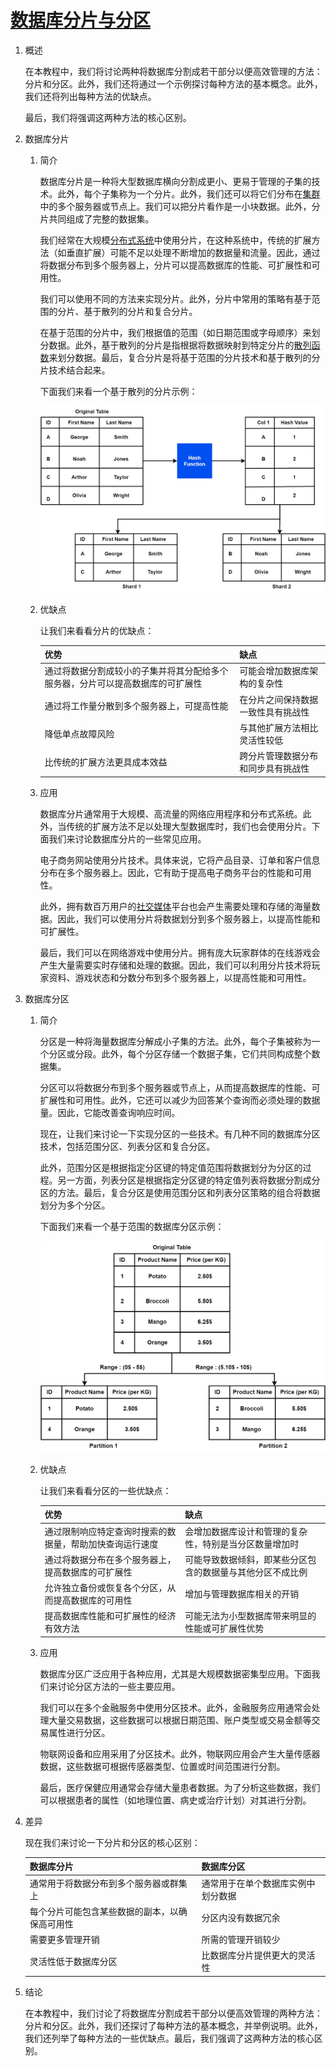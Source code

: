 # [数据库分片与分区](https://www.baeldung.com/cs/database-sharding-vs-partitioning)

1. 概述

    在本教程中，我们将讨论两种将数据库分割成若干部分以便高效管理的方法：分片和分区。此外，我们还将通过一个示例探讨每种方法的基本概念。此外，我们还将列出每种方法的优缺点。

    最后，我们将强调这两种方法的核心区别。

2. 数据库分片

    1. 简介

        数据库分片是一种将大型数据库横向分割成更小、更易于管理的子集的技术。此外，每个子集称为一个分片。此外，我们还可以将它们分布在[集群](https://www.baeldung.com/cs/computer-clusters-types)中的多个服务器或节点上。我们可以把分片看作是一小块数据。此外，分片共同组成了完整的数据集。

        我们经常在大规模[分布式系统](https://www.baeldung.com/cs/distributed-systems-guide)中使用分片，在这种系统中，传统的扩展方法（如垂直扩展）可能不足以处理不断增加的数据量和流量。因此，通过将数据分布到多个服务器上，分片可以提高数据库的性能、可扩展性和可用性。

        我们可以使用不同的方法来实现分片。此外，分片中常用的策略有基于范围的分片、基于散列的分片和复合分片。

        在基于范围的分片中，我们根据值的范围（如日期范围或字母顺序）来划分数据。此外，基于散列的分片是指根据将数据映射到特定分片的[散列函数](https://www.baeldung.com/cs/hashing)来划分数据。最后，复合分片是将基于范围的分片技术和基于散列的分片技术结合起来。

        下面我们来看一个基于散列的分片示例：

        ![数据库分片示例](pic/Database-Sharding-Example.webp)

    2. 优缺点

        让我们来看看分片的优缺点：

        | 优势                                      | 缺点                |
        |-----------------------------------------|-------------------|
        | 通过将数据分割成较小的子集并将其分配给多个服务器，分片可以提高数据库的可扩展性 | 可能会增加数据库架构的复杂性    |
        | 通过将工作量分散到多个服务器上，可提高性能                   | 在分片之间保持数据一致性具有挑战性 |
        | 降低单点故障风险                                | 与其他扩展方法相比灵活性较低    |
        | 比传统的扩展方法更具成本效益                          | 跨分片管理数据分布和同步具有挑战性 |

    3. 应用

        数据库分片通常用于大规模、高流量的网络应用程序和分布式系统。此外，当传统的扩展方法不足以处理大型数据库时，我们也会使用分片。下面我们来讨论数据库分片的一些常见应用。

        电子商务网站使用分片技术。具体来说，它将产品目录、订单和客户信息分布在多个服务器上。因此，它有助于提高电子商务平台的性能和可用性。

        此外，拥有数百万用户的[社交媒体](https://en.wikipedia.org/wiki/Social_media)平台也会产生需要处理和存储的海量数据。因此，我们可以使用分片将数据划分到多个服务器上，以提高性能和可扩展性。

        最后，我们可以在网络游戏中使用分片。拥有庞大玩家群体的在线游戏会产生大量需要实时存储和处理的数据。因此，我们可以利用分片技术将玩家资料、游戏状态和分数分布到多个服务器上，以提高性能和可用性。

3. 数据库分区

    1. 简介

        分区是一种将海量数据库分解成小子集的方法。此外，每个子集被称为一个分区或分段。此外，每个分区存储一个数据子集，它们共同构成整个数据集。

        分区可以将数据分布到多个服务器或节点上，从而提高数据库的性能、可扩展性和可用性。此外，它还可以减少为回答某个查询而必须处理的数据量。因此，它能改善查询响应时间。

        现在，让我们来讨论一下实现分区的一些技术。有几种不同的数据库分区技术，包括范围分区、列表分区和复合分区。

        此外，范围分区是根据指定分区键的特定值范围将数据划分为分区的过程。另一方面，列表分区是根据指定分区键的特定值列表将数据分割成分区的方法。最后，复合分区是使用范围分区和列表分区策略的组合将数据划分为多个分区。

        下面我们来看一个基于范围的数据库分区示例：

        ![基于范围的分区示例](pic/Range-based-Partitioning-Example.webp)

    2. 优缺点

        让我们来看看分区的一些优缺点：

        | 优势                           | 缺点                            |
        |------------------------------|-------------------------------|
        | 通过限制响应特定查询时搜索的数据量，帮助加快查询运行速度 | 会增加数据库设计和管理的复杂性，特别是当分区数量增加时   |
        | 通过将数据分布在多个服务器上，提高数据库的可扩展性    | 可能导致数据倾斜，即某些分区包含的数据量与其他分区不成比例 |
        | 允许独立备份或恢复各个分区，从而提高数据库的可用性    | 增加与管理数据库相关的开销                 |
        | 提高数据库性能和可扩展性的经济有效方法          | 可能无法为小型数据库带来明显的性能或可扩展性优势      |

    3. 应用

        数据库分区广泛应用于各种应用，尤其是大规模数据密集型应用。下面我们来讨论分区方法的一些主要应用。

        我们可以在多个金融服务中使用分区技术。此外，金融服务应用通常会处理大量交易数据，这些数据可以根据日期范围、账户类型或交易金额等交易属性进行分区。

        物联网设备和应用采用了分区技术。此外，物联网应用会产生大量传感器数据，这些数据可根据传感器类型、位置或时间范围进行分割。

        最后，医疗保健应用通常会存储大量患者数据。为了分析这些数据，我们可以根据患者的属性（如地理位置、病史或治疗计划）对其进行分割。

4. 差异

    现在我们来讨论一下分片和分区的核心区别：

    | 数据库分片                   | 数据库分区             |
    |-------------------------|-------------------|
    | 通常用于将数据分布到多个服务器或群集上     | 通常用于在单个数据库实例中划分数据 |
    | 每个分片可能包含某些数据的副本，以确保高可用性 | 分区内没有数据冗余         |
    | 需要更多管理开销                | 所需的管理开销较少         |
    | 灵活性低于数据库分区              | 比数据库分片提供更大的灵活性    |

5. 结论

    在本教程中，我们讨论了将数据库分割成若干部分以便高效管理的两种方法：分片和分区。此外，我们还探讨了每种方法的基本概念，并举例说明。此外，我们还列举了每种方法的一些优缺点。最后，我们强调了这两种方法的核心区别。
